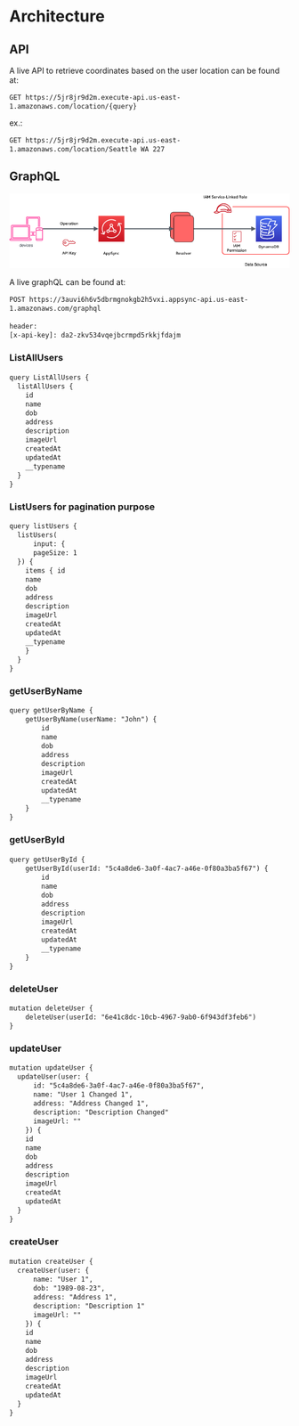 # Architecture

## API

A live API to retrieve coordinates based on the user location can be found at:

```
GET https://5jr8jr9d2m.execute-api.us-east-1.amazonaws.com/location/{query}
```

ex.:

```
GET https://5jr8jr9d2m.execute-api.us-east-1.amazonaws.com/location/Seattle WA 227
```

## GraphQL

![Architecture](./architecture.png)

A live graphQL can be found at:

```
POST https://3auvi6h6v5dbrmgnokgb2h5vxi.appsync-api.us-east-1.amazonaws.com/graphql

header:
[x-api-key]: da2-zkv534vqejbcrmpd5rkkjfdajm
```

### ListAllUsers

```
query ListAllUsers {
  listAllUsers {
    id
    name
    dob
    address
    description
    imageUrl
    createdAt
    updatedAt
    __typename
  }
}
```

### ListUsers for pagination purpose

```
query listUsers {
  listUsers(
      input: {
      pageSize: 1
  }) {
    items { id
    name
    dob
    address
    description
    imageUrl
    createdAt
    updatedAt
    __typename
    }
  }
}
```

### getUserByName

```
query getUserByName {
    getUserByName(userName: "John") {
        id
        name
        dob
        address
        description
        imageUrl
        createdAt
        updatedAt
        __typename 
    }
}
```

### getUserById

```
query getUserById {
    getUserById(userId: "5c4a8de6-3a0f-4ac7-a46e-0f80a3ba5f67") {
        id
        name
        dob
        address
        description
        imageUrl
        createdAt
        updatedAt
        __typename 
    }
}
```

### deleteUser

```
mutation deleteUser {
    deleteUser(userId: "6e41c8dc-10cb-4967-9ab0-6f943df3feb6")
}
```


### updateUser

```
mutation updateUser {
  updateUser(user: { 
      id: "5c4a8de6-3a0f-4ac7-a46e-0f80a3ba5f67", 
      name: "User 1 Changed 1",
      address: "Address Changed 1",
      description: "Description Changed"
      imageUrl: ""
    }) {
    id
    name
    dob
    address
    description
    imageUrl
    createdAt
    updatedAt
  }
}
```

### createUser

```
mutation createUser {
  createUser(user: { 
      name: "User 1",
      dob: "1989-08-23",
      address: "Address 1",
      description: "Description 1"
      imageUrl: ""
    }) {
    id
    name
    dob
    address
    description
    imageUrl
    createdAt
    updatedAt
  }
}
```